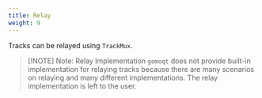 ```yaml
---
title: Relay
weight: 9
---
```


Tracks can be relayed using `TrackMux`.

> [!NOTE] Note: Relay Implementation
> `gomoqt` does not provide built-in implementation for relaying tracks because there are many scenarios on relaying and many different implementations. The relay implementation is left to the user.